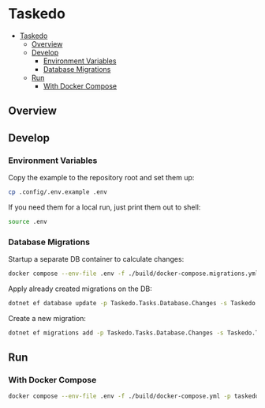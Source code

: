 # Taskedo

- [Taskedo](#taskedo)
  - [Overview](#overview)
  - [Develop](#develop)
    - [Environment Variables](#environment-variables)
    - [Database Migrations](#database-migrations)
  - [Run](#run)
    - [With Docker Compose](#with-docker-compose)

## Overview

## Develop

### Environment Variables

Copy the example to the repository root and set them up:

```sh
cp .config/.env.example .env
```

If you need them for a local run, just print them out to shell:

```sh
source .env
```

### Database Migrations

Startup a separate DB container to calculate changes:

```sh
docker compose --env-file .env -f ./build/docker-compose.migrations.yml -p taskedomigrations up
```

Apply already created migrations on the DB:

```sh
dotnet ef database update -p Taskedo.Tasks.Database.Changes -s Taskedo.Tasks.Database.Startup
```

Create a new migration:

```sh
dotnet ef migrations add -p Taskedo.Tasks.Database.Changes -s Taskedo.Tasks.Database.Startup "Add_Task_Table"
```

## Run

### With Docker Compose

```sh
docker compose --env-file .env -f ./build/docker-compose.yml -p taskedo up --build
```
